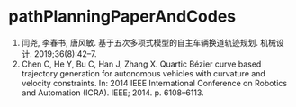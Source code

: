 # pathPlanningPaperAndCodes
1. 闫尧, 李春书, 唐风敏. 基于五次多项式模型的自主车辆换道轨迹规划. 机械设计. 2019;36(8):42–7.   
2. Chen C, He Y, Bu C, Han J, Zhang X. Quartic Bézier curve based trajectory generation for autonomous vehicles with curvature and velocity constraints. In: 2014 IEEE International Conference on Robotics and Automation (ICRA). IEEE; 2014. p. 6108–6113. 


